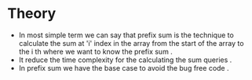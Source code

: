 # Theory 
- In most simple term we can say that prefix sum is the technique to calculate the sum at 'i' index in the array from the 
start of the array to the i th where we want to know the prefix sum .
- It reduce the time complexity for the calculating the sum queries .
- In prefix sum we have the base case to avoid the bug free code .